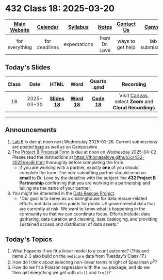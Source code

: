 # 432 Class 18: 2025-03-20

[Main Website](https://thomaselove.github.io/432-2025/) | [Calendar](https://thomaselove.github.io/432-2025/calendar.html) | [Syllabus](https://thomaselove.github.io/432-syllabus-2025/) | [Notes](https://thomaselove.github.io/432-notes/) | [Contact Us](https://thomaselove.github.io/432-2025/contact.html) | [Canvas](https://canvas.case.edu) | [Data and Code](https://github.com/THOMASELOVE/432-data) | [Sources](https://github.com/THOMASELOVE/432-classes-2024/tree/main/sources)
:-----------: | :--------------: | :----------: | :---------: | :-------------: | :-----------: | :------------: |:------:
for everything | for deadlines | expectations | from Dr. Love | ways to get help | lab submission | for downloads | to read

## Today's Slides

Class | Date | HTML | Word | Quarto .qmd | Recording
:---: | :--------: | :------: | :------: | :------: | :-------------:
18 | 2025-03-20 | **[Slides 18](https://thomaselove.github.io/432-slides-2025/slides18.html)** | **[Word 18](https://thomaselove.github.io/432-slides-2025/slides18w.docx)** | **[Code 18](https://github.com/THOMASELOVE/432-slides-2025/blob/main/slides18.qmd)** | Visit [Canvas](https://canvas.case.edu/), select **Zoom** and **Cloud Recordings**

---

## Announcements

1. [Lab 6](https://thomaselove.github.io/432-2025/lab6.html) is due at noon next Wednesday 2025-03-26. Current submissions are posted [here](https://github.com/THOMASELOVE/432-classes-2025/tree/main/lab6) as well as on Campuswire.
2. The [Project B Proposal Form](https://bit.ly/432-2025-projB-proposal) is due at noon on Wednesday 2025-04-02. Please read the instructions at <https://thomaselove.github.io/432-2025/projB.html> thoroughly before completing the form.
    - If you are working with a partner, exactly **one** of you should complete the form. The non-submitting partner should send an **email** to Dr. Love by the deadline with the subject line **432 Project B Partnership** confirming that you are working in a partnership and telling me the name of your partner.
3. You might be interested in the [Data Rescue Project](https://www.datarescueproject.org/).
    - "Our goal is to serve as a clearinghouse for data rescue-related efforts and data access points for public US governmental data that are currently at risk. We want to know what is happening in the community so that we can coordinate focus. Efforts include: data gathering, data curation and cleaning, data cataloging, and providing sustained access and distribution of data assets."

## Today's Topics

1. What happens if we fit a linear model to a count outcome? (This and items 2-3 also build on the `medicare` data from Tuesday's Class 17.)
2. How do I think about selecting non-linear terms in light of Spearman $\rho^2$? 
3. How do we fit a Poisson regression with the `rms` package, and do we then get everything we get with `ols()` and `lrm()`?

